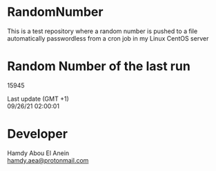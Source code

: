# RandomNumber    
This is a test repository where a random number is pushed to a file automatically passwordless from a cron job in my Linux CentOS server    
# Random Number of the last run   
15945
      
Last update (GMT +1)    
09/26/21 02:00:01
# Developer    
Hamdy Abou El Anein   
hamdy.aea@protonmail.com
